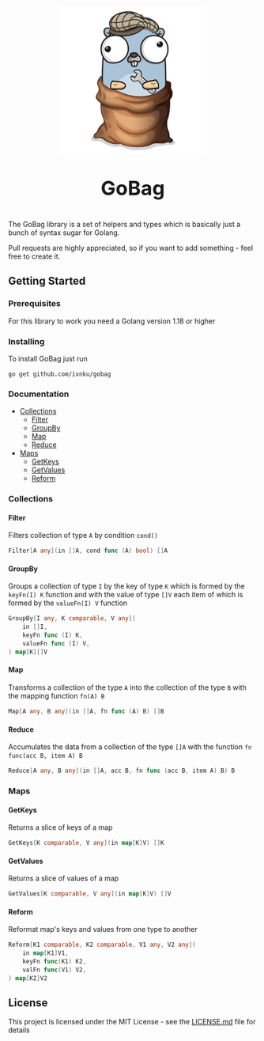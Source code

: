 <div style="text-align: center;">

![gopher](gobag.png#center)

</div>

<p style="text-align: center; font-size: 40px; font-weight: bold;">
    GoBag
</p>

The GoBag library is a set of helpers and types which is basically just a bunch of syntax sugar for Golang.

Pull requests are highly appreciated, so if you want to add something - feel free to create it.

## Getting Started

### Prerequisites

For this library to work you need a Golang version 1.18 or higher

### Installing

To install GoBag just run

```
go get github.com/ivnku/gobag
```

### Documentation

* [Collections](#Collections)
    * [Filter](#Filter)
    * [GroupBy](#GroupBy)
    * [Map](#Map)
    * [Reduce](#Reduce)
* [Maps](#Collections)
    * [GetKeys](#GetKeys)
    * [GetValues](#GetValues)
    * [Reform](#Reform)

### Collections

#### Filter

Filters collection of type `A` by condition `cond()`

```go
Filter[A any](in []A, cond func (A) bool) []A
```

#### GroupBy

Groups a collection of type `I` by the key of type `K` which is formed by the `keyFn(I) K` function and with the value
of type `[]V` each item of which is formed by the `valueFn(I) V` function

```go
GroupBy[I any, K comparable, V any](
    in []I,
    keyFn func (I) K,
    valueFn func (I) V,
) map[K][]V
```

#### Map

Transforms a collection of the type `A` into the collection of the type `B` with the mapping function `fn(A) B`

```go
Map[A any, B any](in []A, fn func (A) B) []B
```

#### Reduce

Accumulates the data from a collection of the type `[]A` with the function `fn func(acc B, item A) B`

```go
Reduce[A any, B any](in []A, acc B, fn func (acc B, item A) B) B
```

### Maps

#### GetKeys

Returns a slice of keys of a map

```go
GetKeys[K comparable, V any](in map[K]V) []K
```

#### GetValues

Returns a slice of values of a map

```go
GetValues[K comparable, V any](in map[K]V) []V
```

#### Reform

Reformat map's keys and values from one type to another

```go
Reform[K1 comparable, K2 comparable, V1 any, V2 any](
    in map[K1]V1,
    keyFn func(K1) K2,
    valFn func(V1) V2,
) map[K2]V2
```

## License

This project is licensed under the MIT License - see the [LICENSE.md](LICENSE.md) file for details